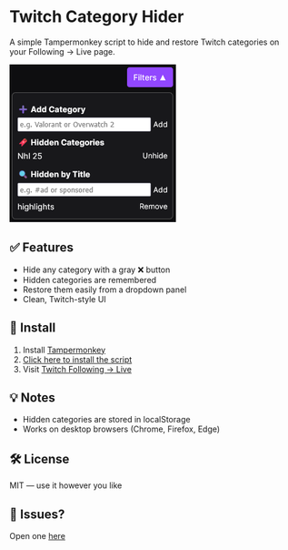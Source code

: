 # Twitch Category Hider

A simple Tampermonkey script to hide and restore Twitch categories on your Following → Live page.

![Screenshot](https://github.com/RSKCS2/Hide-Twitch-Categories/blob/main/hide_twitch_category.png)

## ✅ Features
- Hide any category with a gray ❌ button
- Hidden categories are remembered
- Restore them easily from a dropdown panel
- Clean, Twitch-style UI

## 🚀 Install
1. Install [Tampermonkey](https://tampermonkey.net)
2. [Click here to install the script](https://yourgithub.io/twitch-category-hider/twitch-category-hider.user.js)
3. Visit [Twitch Following → Live](https://www.twitch.tv/directory/following/live)

## 💡 Notes
- Hidden categories are stored in localStorage
- Works on desktop browsers (Chrome, Firefox, Edge)

## 🛠 License
MIT — use it however you like

## 🐛 Issues?
Open one [here](https://github.com/yourname/twitch-category-hider/issues)
